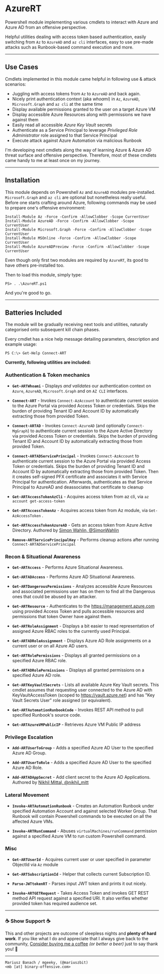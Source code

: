 # AzureRT 

Powershell module implementing various cmdlets to interact with Azure and Azure AD from an offensive perspective.

Helpful utilities dealing with access token based authentication, easily switching from `Az` to `AzureAD` and `az cli` interfaces, easy to use pre-made attacks such as Runbook-based command execution and more.

---

## Use Cases

Cmdlets implemented in this module came helpful in following use & attack scenarios:

- Juggling with access tokens from `Az` to `AzureAD` and back again.
- Nicely print authentication context (aka _whoami_) in `Az`,  `AzureAD`, `Microsoft.Graph` and `az cli` at the same time
- Display available permissions granted to the user on a target Azure VM
- Display accessible Azure Resources along with permissions we have against them
- Easily read all accessible _Azure Key Vault_ secrets
- Authenticate as a Service Principal to leverage _Privileged Role Administrator_ role assigned to that Service Principal
- Execute attack against Azure Automation via malicious Runbook

I'm developing next cmdlets along the way of learning Azure & Azure AD threat surface and offensive perspective. Therefore, most of these cmdlets came handy to me at least once on my journey.

---

## Installation

This module depends on Powershell `Az` and `AzureAD` modules pre-installed. `Microsoft.Graph` and `az cli` are optional but nonetheless really useful. 
Before one starts crafting around Azure, following commands may be used to prepare one's offensive environment:

```
Install-Module Az -Force -Confirm -AllowClobber -Scope CurrentUser
Install-Module AzureAD -Force -Confirm -AllowClobber -Scope CurrentUser
Install-Module Microsoft.Graph -Force -Confirm -AllowClobber -Scope CurrentUser
Install-Module MSOnline -Force -Confirm -AllowClobber -Scope CurrentUser
Install-Module AzureADPreview -Force -Confirm -AllowClobber -Scope CurrentUser
```

Even though only first two modules are required by `AzureRT`, its good to have others pre-installed too.

Then to load this module, simply type:

```
PS> . .\AzureRT.ps1
```

And you're good to go.

---

## Batteries Included

The module will be gradually receiving next tools and utilities, naturally categorised onto subsequent kill chain phases. 

Every cmdlet has a nice help message detailing parameters, description and example usage:

```
PS C:\> Get-Help Connect-ART
```

**Currently, following utilities are included:**


### Authentication & Token mechanics 

- **`Get-ARTWhoami`** - Displays _and validates_ our authentication context on `Azure`, `AzureAD`, `Microsoft.Graph` and on `AZ CLI` interfaces.

- **`Connect-ART`** - Invokes `Connect-AzAccount` to authenticate current session to the Azure Portal via provided Access Token or credentials. Skips the burden of providing Tenant ID and Account ID by automatically extracting those from provided Token.

- **`Connect-ARTAD`** - Invokes `Connect-AzureAD` (and optionally `Connect-MgGraph`) to authenticate current session to the Azure Active Directory via provided Access Token or credentials. Skips the burden of providing Tenant ID and Account ID by automatically extracting those from provided Token.

- **`Connect-ARTADServicePrincipal`** - Invokes `Connect-AzAccount` to authenticate current session to the Azure Portal via provided Access Token or credentials. Skips the burden of providing Tenant ID and Account ID by automatically extracting those from provided Token. Then it creates self-signed PFX certificate and associates it with Service Principal for authentication. Afterwards, authenticates as that Service Principal to AzureAD and deassociates that certificate to cleanup

- **`Get-ARTAccessTokenAzCli`** - Acquires access token from az cli, via `az account get-access-token`

- **`Get-ARTAccessTokenAz`** - Acquires access token from Az module, via `Get-AzAccessToken` .

- **`Get-ARTAccessTokenAzureAD`** - Gets an access token from Azure Active Directory. Authored by [Simon Wahlin, @SimonWahlin ](https://blog.simonw.se/getting-an-access-token-for-azuread-using-powershell-and-device-login-flow/)

- **`Remove-ARTServicePrincipalKey`** - Performs cleanup actions after running `Connect-ARTADServicePrincipal`


### Recon & Situational Awareness

- **`Get-ARTAccess`** - Performs Azure Situational Awareness.

- **`Get-ARTADAccess`** - Performs Azure AD Situational Awareness.

- **`Get-ARTDangerousPermissions`** - Analyzes accessible Azure Resources and associated permissions user has on them to find all the Dangerous ones that could be abused by an attacker.

- **`Get-ARTResource`** - Authenticates to the https://management.azure.com using provided Access Token and pulls accessible resources and permissions that token Owner have against them.

- **`Get-ARTRoleAssignment`** - Displays a bit easier to read representation of assigned Azure RBAC roles to the currently used Principal.

- **`Get-ARTADRoleAssignment`** - Displays Azure AD Role assignments on a current user or on all Azure AD users.

- **`Get-ARTRolePermissions`** - Displays all granted permissions on a specified Azure RBAC role.

- **`Get-ARTADRolePermissions`** - Displays all granted permissions on a specified Azure AD role.

- **`Get-ARTKeyVaultSecrets`** - Lists all available Azure Key Vault secrets. This cmdlet assumes that requesting user connected to the Azure AD with KeyVaultAccessToken (scoped to https://vault.azure.net) and has "Key Vault Secrets User" role assigned (or equivalent).

- **`Get-ARTAutomationRunbookCode`** - Invokes REST API method to pull specified Runbook's source code.

- **`Get-ARTAzureVMPublicIP`** - Retrieves Azure VM Public IP address


### Privilege Escalation

- **`Add-ARTUserToGroup`** - Adds a specified Azure AD User to the specified Azure AD Group.

- **`Add-ARTUserToRole`** - Adds a specified Azure AD User to the specified Azure AD Role.

- **`Add-ARTADAppSecret`** - Add client secret to the Azure AD Applications. Authored by [Nikhil Mittal, @nikhil_mitt](https://twitter.com/nikhil_mitt)


### Lateral Movement

- **`Invoke-ARTAutomationRunbook`** - Creates an Automation Runbook under specified Automation Account and against selected Worker Group. That Runbook will contain Powershell commands to be executed on all the affected Azure VMs.

- **`Invoke-ARTRunCommand`** - Abuses `virtualMachines/runCommand` permission against a specified Azure VM to run custom Powershell command.


### Misc

- **`Get-ARTUserId`** - Acquires current user or user specified in parameter ObjectId via `Az` module

- **`Get-ARTSubscriptionId`** - Helper that collects current Subscription ID.

- **`Parse-JWTtokenRT`** - Parses input JWT token and prints it out nicely.

- **`Invoke-ARTGETRequest`** - Takes Access Token and invokes GET REST method API request against a specified URI. It also verifies whether provided token has required audience set.


---

### ☕ Show Support ☕

This and other projects are outcome of sleepless nights and **plenty of hard work**. If you like what I do and appreciate that I always give back to the community,
[Consider buying me a coffee](https://github.com/sponsors/mgeeky) _(or better a beer)_ just to say thank you! 💪 

---

```
Mariusz Banach / mgeeky, (@mariuszbit)
<mb [at] binary-offensive.com>
```